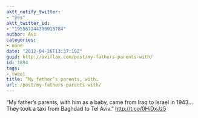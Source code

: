 ```yaml
---
aktt_notify_twitter:
- "yes"
aktt_twitter_id:
- "195567244300918784"
author: Avi
categories:
- none
date: "2012-04-26T13:37:19Z"
guid: http://aviflax.com/post/my-fathers-parents-with/
id: 1894
tags:
- tweet
title: “My father’s parents, with…
url: /post/my-fathers-parents-with/
---
```

“My father’s parents, with him as a baby, came from Iraq to Israel in 1943… They took a taxi from Baghdad to Tel Aviv.” <a href="http://t.co/0HiDxJz5" rel="nofollow">http://t.co/0HiDxJz5</a>